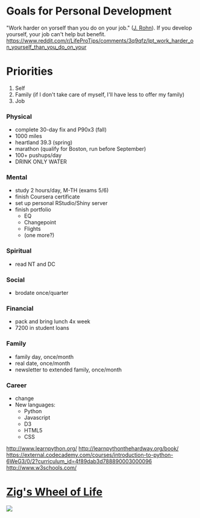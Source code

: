 # Goals for Personal Development

"Work harder on yorself than you do on your job." ([J. Rohn](https://www.youtube.com/watch?v=JfA-qNWLBHo)). If you develop yourself, your job can't help but benefit.
https://www.reddit.com/r/LifeProTips/comments/3q9qfz/lpt_work_harder_on_yourself_than_you_do_on_your

# Priorities
1. Self
2. Family (if I don't take care of myself, I'll have less to offer my family)
3. Job

### Physical
* complete 30-day fix and P90x3 (fall)
* 1000 miles
* heartland 39.3 (spring)
* marathon (qualify for Boston, run before September)
* 100+ pushups/day
* DRINK ONLY WATER

### Mental
* study 2 hours/day, M-TH (exams 5/6)
* finish Coursera certificate
* set up personal RStudio/Shiny server
* finish portfolio
  * EQ
  * Changepoint
  * Flights
  * (one more?)

### Spiritual
* read NT and DC

### Social
* brodate once/quarter

### Financial
* pack and bring lunch 4x week
* 7200 in student loans

### Family
* family day, once/month
* real date, once/month
* newsletter to extended family, once/month

### Career
* change
* New languages:
  * Python
  * Javascript
  * D3
  * HTML5
  * CSS

http://www.learnpython.org/
http://learnpythonthehardway.org/book/
https://external.codecademy.com/courses/introduction-to-python-6WeG3/0/2?curriculum_id=4f89dab3d788890003000096
http://www.w3schools.com/

# [Zig's Wheel of Life](http://chrislocurto.com/zig-ziglars-wheel-of-life/)
<img src=http://chrislocurto.com/wp-content/uploads/2013/04/wheel1-e1305068321816.jpg>
